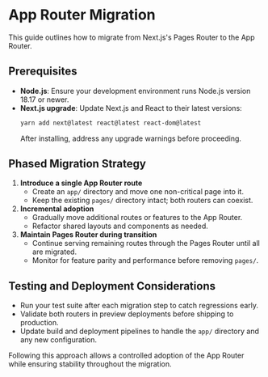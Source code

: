# App Router Migration

This guide outlines how to migrate from Next.js's Pages Router to the App Router.

## Prerequisites

- **Node.js**: Ensure your development environment runs Node.js version 18.17 or newer.
- **Next.js upgrade**: Update Next.js and React to their latest versions:
  ```bash
  yarn add next@latest react@latest react-dom@latest
  ```
  After installing, address any upgrade warnings before proceeding.

## Phased Migration Strategy

1. **Introduce a single App Router route**
   - Create an `app/` directory and move one non-critical page into it.
   - Keep the existing `pages/` directory intact; both routers can coexist.
2. **Incremental adoption**
   - Gradually move additional routes or features to the App Router.
   - Refactor shared layouts and components as needed.
3. **Maintain Pages Router during transition**
   - Continue serving remaining routes through the Pages Router until all are migrated.
   - Monitor for feature parity and performance before removing `pages/`.

## Testing and Deployment Considerations

- Run your test suite after each migration step to catch regressions early.
- Validate both routers in preview deployments before shipping to production.
- Update build and deployment pipelines to handle the `app/` directory and any new configuration.

Following this approach allows a controlled adoption of the App Router while ensuring stability throughout the migration.
